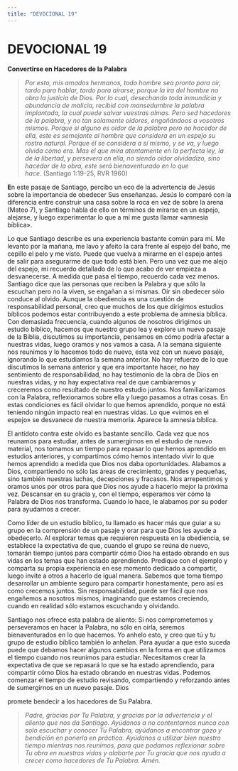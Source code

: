 ```yaml
---
title: "DEVOCIONAL 19"
---
```

# DEVOCIONAL 19

**Convertirse en Hacedores de la Palabra**

> *Por esto, mis amados hermanos, todo hombre sea pronto para oír, tardo
> para hablar, tardo para airarse; porque la ira del hombre no obra la
> justicia de Dios. Por lo cual, desechando toda inmundicia y abundancia
> de malicia, recibid con mansedumbre la palabra implantada, la cual
> puede salvar vuestras almas. Pero sed hacedores de la palabra, y no
> tan solamente oidores, engañándoos a vosotros mismos. Porque si alguno
> es oidor de la palabra pero no hacedor de ella, este es semejante al
> hombre que considera en un espejo su rostro natural. Porque él se
> considera a sí mismo, y se va, y luego olvida cómo era. Mas el que
> mira atentamente en la perfecta ley, la de la libertad, y persevera en
> ella, no siendo oidor olvidadizo, sino hacedor de la obra, este será
> bienaventurado en lo que hace.* (Santiago 1:19-25, RVR 1960)

**E**n este pasaje de Santiago, percibo un eco de la advertencia de
Jesús sobre la importancia de obedecer Sus enseñanzas. Jesús lo comparó
con la diferencia entre construir una casa sobre la roca en vez de sobre
la arena (Mateo 7), y Santiago habla de ello en términos de mirarse en
un espejo, alejarse, y luego experimentar lo que a mí me gusta llamar
«amnesia bíblica».

Lo que Santiago describe es una experiencia bastante común para mí. Me
levanto por la mañana, me lavo y afeito la cara frente al espejo del
baño, me cepillo el pelo y me visto. Puede que vuelva a mirarme en el
espejo antes de salir para asegurarme de que todo está bien. Pero una
vez que me alejo del espejo, mi recuerdo detallado de lo que acabo de
ver empieza a desvanecerse. A medida que pasa el tiempo, recuerdo cada
vez menos. Santiago dice que las personas que reciben la Palabra y que
sólo la escuchan pero no la viven, se engañan a sí mismas. Oír sin
obedecer sólo conduce al olvido. Aunque la obediencia es una cuestión de
responsabilidad personal, creo que muchos de los que dirigimos estudios
bíblicos podemos estar contribuyendo a este problema de amnesia bíblica.
Con demasiada frecuencia, cuando algunos de nosotros dirigimos un
estudio bíblico, hacemos que nuestro grupo lea y explore un nuevo pasaje
de la Biblia, discutimos su importancia, pensamos en cómo podría afectar
a nuestras vidas, luego oramos y nos vamos a casa. A la semana siguiente
nos reunimos y lo hacemos todo de nuevo, esta vez con un nuevo pasaje,
ignorando lo que estudiamos la semana anterior. No hay refuerzo de lo
que discutimos la semana anterior y que era importante hacer, no hay
sentimiento de responsabilidad, no hay testimonio de la obra de Dios en
nuestras vidas, y no hay expectativa real de que cambiaremos y
creceremos como resultado de nuestro estudio juntos. Nos familiarizamos
con la Palabra, reflexionamos sobre ella y luego pasamos a otras cosas.
En estas condiciones es fácil olvidar lo que hemos aprendido, porque no
está teniendo ningún impacto real en nuestras vidas. Lo que «vimos en el
espejo» se desvanece de nuestra memoria. Aparece la amnesia bíblica.

El antídoto contra este olvido es bastante sencillo. Cada vez que nos
reunamos para estudiar, antes de sumergirnos en el estudio de nuevo
material, nos tomamos un tiempo para repasar lo que hemos aprendido en
estudios anteriores, y compartimos cómo hemos intentado vivir lo que
hemos aprendido a medida que Dios nos daba oportunidades. Alabamos a
Dios, compartiendo no sólo las áreas de crecimiento, grandes y pequeñas,
sino también nuestras luchas, decepciones y fracasos. Nos arrepentimos y
oramos unos por otros para que Dios nos ayude a hacerlo mejor la próxima
vez. Descansar en su gracia y, con el tiempo, esperamos ver cómo la
Palabra de Dios nos transforma. Cuando lo hace, le alabamos por su poder
para ayudarnos a crecer.

Como líder de un estudio bíblico, tu llamado es hacer más que guiar a su
grupo en la comprensión de un pasaje y orar para que Dios les ayude a
obedecerlo. Al explorar temas que requieren respuesta en la obediencia,
se establece la expectativa de que, cuando el grupo se reúna de nuevo,
tomarán tiempo juntos para compartir cómo Dios ha estado obrando en sus
vidas en los temas que han estado aprendiendo. Predique con el ejemplo y
comparta su propia experiencia en ese momento dedicado a compartir,
luego invite a otros a hacerlo de igual manera. Sabemos que toma tiempo
desarrollar un ambiente seguro para compartir honestamente, pero así es
como crecemos juntos. Sin responsabilidad, puede ser fácil que nos
engañemos a nosotros mismos, imaginando que estamos creciendo, cuando en
realidad sólo estamos escuchando y olvidando.

Santiago nos ofrece esta palabra de aliento: Si nos comprometemos y
perseveramos en hacer la Palabra, no sólo en oírla, seremos
bienaventurados en lo que hacemos. Yo anhelo esto, y creo que tú y tu
grupo de estudio bíblico también lo anhelan. Para ayudar a que esto
suceda puede que debamos hacer algunos cambios en la forma en que
utilizamos el tiempo cuando nos reunimos para estudiar. Necesitamos
crear la expectativa de que se repasará lo que se ha estado aprendiendo,
para compartir cómo Dios ha estado obrando en nuestras vidas. Podemos
comenzar el tiempo de estudio revisando, compartiendo y reforzando antes
de sumergirnos en un nuevo pasaje. Dios

promete bendecir a los hacedores de Su Palabra.

> *Padre, gracias por Tu Palabra, y gracias por la advertencia y el
> aliento que nos da Santiago. Ayúdanos a no contentarnos nunca con solo
> escuchar y conocer Tu Palabra, ayúdanos a encontrar gozo y bendición
> en ponerla en práctica. Ayúdanos a utilizar bien nuestro tiempo
> mientras nos reunimos, para que podamos reflexionar sobre Tu obra en
> nuestras vidas y alabarte por Tu gracia que nos ayuda a crecer como
> hacedores de Tu Palabra. Amén.*
